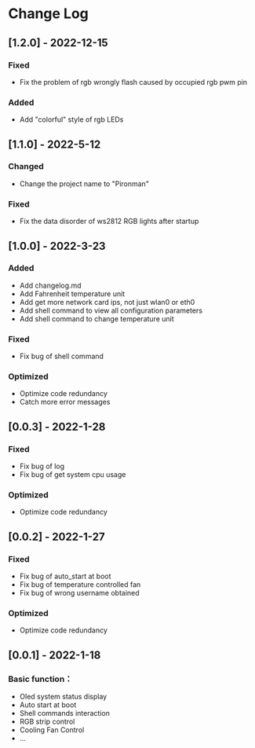 # Change Log 

## [1.2.0] - 2022-12-15

### Fixed
- Fix the problem of rgb wrongly flash caused by occupied rgb pwm pin

### Added
- Add "colorful" style of rgb LEDs

## [1.1.0] - 2022-5-12

### Changed
- Change the project name to "Pironman"


### Fixed
- Fix the data disorder of ws2812 RGB lights after startup


## [1.0.0] - 2022-3-23

### Added
- Add changelog.md
- Add Fahrenheit temperature unit
- Add get more network card ips, not just wlan0 or eth0
- Add shell command to view all configuration parameters
- Add shell command to change temperature unit

### Fixed
- Fix bug of shell command

### Optimized
- Optimize code redundancy
- Catch more error messages


## [0.0.3] - 2022-1-28

### Fixed
- Fix bug of log
- Fix bug of get system cpu usage 

### Optimized
- Optimize code redundancy


## [0.0.2] - 2022-1-27

### Fixed
- Fix bug of auto_start at boot
- Fix bug of temperature controlled fan
- Fix bug of wrong username obtained

### Optimized
- Optimize code redundancy


## [0.0.1] - 2022-1-18

### Basic function：
- Oled system status display
- Auto start at boot
- Shell commands interaction
- RGB strip control
- Cooling Fan Control
- ...

